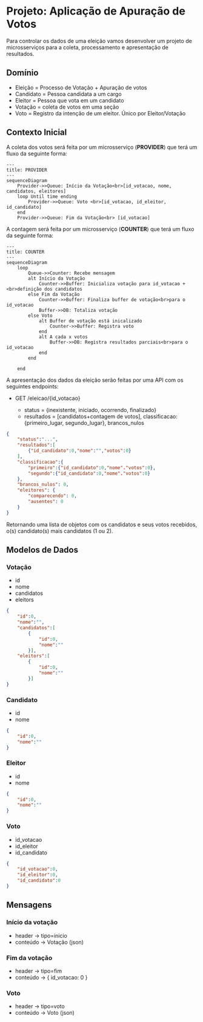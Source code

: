# Projeto: Aplicação de Apuração de Votos

Para controlar os dados de uma eleição vamos desenvolver um projeto de microsserviços para a coleta, processamento e apresentação de resultados.

## Domínio

* Eleição = Processo de Votação + Apuração de votos
* Candidato = Pessoa candidata a um cargo
* Eleitor = Pessoa que vota em um candidato
* Votação = coleta de votos em uma seção
* Voto = Registro da intenção de um eleitor. Único por Eleitor/Votação
  
## Contexto Inicial

A coleta dos votos será feita por um microsserviço (**PROVIDER**) que terá um fluxo da seguinte forma:

```mermaid
---
title: PROVIDER
---
sequenceDiagram
    Provider->>Queue: Início da Votação<br>[id_votacao, nome, candidatos, eleitores]
    loop Until time ending
        Provider->>Queue: Voto <br>[id_votacao, id_eleitor, id_candidato]        
    end
    Provider->>Queue: Fim da Votação<br> [id_votacao]
```

A contagem será feita por um  microsserviço (**COUNTER**) que terá um fluxo da seguinte forma:

```mermaid
---
title: COUNTER
---
sequenceDiagram
    loop
        Queue->>Counter: Recebe mensagem
        alt Início da Votação
            Counter->>Buffer: Inicializa votação para id_votacao +<br>definição dos candidatos
        else Fim da Votação
            Counter->>Buffer: Finaliza buffer de votação<br>para o id_votacao
            Buffer->>DB: Totaliza votação
        else Voto
            alt Buffer de votação está inicalizado
                Counter->>Buffer: Registra voto            
            end
            alt A cada x votos
                Buffer->>DB: Registra resultados parciais<br>para o id_votacao
            end
        end

    end
```

A apresentação dos dados da eleição serão feitas por uma API com os seguintes endpoints:

* GET /eleicao/{id_votacao}
  
  * status = {inexistente, iniciado, ocorrendo, finalizado}
  * resultados = [candidatos+contagem de votos], classificacao:{primeiro_lugar, segundo_lugar}, brancos_nulos

```json
{
    "status":"...",
    "resultados":[
        {"id_candidato":0,"nome":"","votos":0}
    ],
    "classificacao":{
        "primeiro":{"id_candidato":0,"nome"."votos":0},
        "segundo":{"id_candidato":0,"nome"."votos":0}
    },
    "brancos_nulos": 0,
    "eleitores": {
        "comparecendo": 0,
        "ausentes": 0
    }
}
```

Retornando uma lista de objetos com os candidatos e seus votos recebidos, o(s) candidato(s) mais candidatos (1 ou 2).

## Modelos de Dados

### Votação

* id
* nome
* candidatos
* eleitors

```json
{
    "id":0,
    "nome":"",
    "candidatos":[
        {
            "id":0,
            "nome":""
        }],
    "eleitors":[
        {
            "id":0,
            "nome":""
        }]
}
```

### Candidato

* id
* nome

```json
{
    "id":0,
    "nome":""
}
```

### Eleitor

* id
* nome

```json
{
    "id":0,
    "nome":""
}
```

### Voto

* id_votacao
* id_eleitor
* id_candidato

```json
{
    "id_votacao":0,
    "id_eleitor":0,
    "id_candidato":0
}
```

## Mensagens

### Início da votação

* header -> tipo=inicio
* conteúdo -> Votação (json)

### Fim da votação

* header -> tipo=fim
* conteúdo -> { id_votacao: 0 }

### Voto

* header -> tipo=voto
* conteúdo -> Voto (json)

